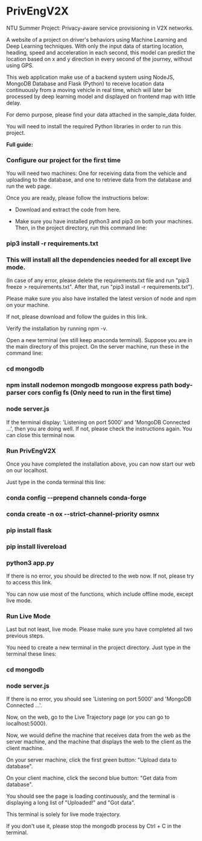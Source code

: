 # PrivEngV2X

NTU Summer Project: Privacy-aware service provisioning in V2X networks. 

A website of a project on driver's behaviors using Machine Learning and Deep Learning techniques. With only the input data of starting location, heading, speed and acceleration in each second, this model can predict the location based on x and y direction in every second of the journey, without using GPS.

This web application make use of a backend system using NodeJS, MongoDB Database and Flask (Python) to receive location data continuously from a moving vehicle in real time, which will later be processed by deep learning model and displayed on frontend map with little delay.

For demo purpose, please find your data attached in the sample_data folder.

You will need to install the required Python libraries in order to run this project.


**Full guide:**

### Configure our project for the first time


You will need two machines: One for receiving data from the vehicle and uploading to the database, and one to retrieve data from the database and run the web page.

Once you are ready, please follow the instructions below:

- Download and extract the code from here.

- Make sure you have installed python3 and pip3 on both your machines. Then, in the project directory, run this command line:

### pip3 install -r requirements.txt

### This will install all the dependencies needed for all except live mode.

(In case of any error, please delete the requirements.txt file and run "pip3 freeze > requirements.txt". After that, run "pip3 install -r requirements.txt").


Please make sure you also have installed the latest version of node and npm on your machine.

If not, please download and follow the guides in this link.

Verify the installation by running npm -v.

Open a new terminal (we still keep anaconda terminal). Suppose you are in the main directory of this project. On the server machine, run these in the command line:


### cd mongodb

### npm install nodemon mongodb mongoose express path body-parser cors config fs (Only need to run in the first time)

### node server.js

If the terminal display: 'Listening on port 5000' and 'MongoDB Connected ...', then you are doing well. If not, please check the instructions again. You can close this terminal now.



### Run PrivEngV2X


Once you have completed the installation above, you can now start our web on our localhost.

Just type in the conda terminal this line:

### conda config --prepend channels conda-forge

### conda create -n ox --strict-channel-priority osmnx

### pip install flask

### pip install livereload

### python3 app.py 


If there is no error, you should be directed to the web now. If not, please try to access this link.

You can now use most of the functions, which include offline mode, except live mode.


### Run Live Mode


Last but not least, live mode. Please make sure you have completed all two previous steps.


You need to create a new terminal in the project directory. Just type in the terminal these lines:


### cd mongodb

### node server.js


If there is no error, you should see 'Listening on port 5000' and 'MongoDB Connected ...'.


Now, on the web, go to the Live Trajectory page (or you can go to localhost:5000).

Now, we would define the machine that receives data from the web as the server machine, and the machine that displays the web to the client as the client machine.


On your server machine, click the first green button: "Upload data to database".

On your client machine, click the second blue button: "Get data from database".

You should see the page is loading continuously, and the terminal is displaying a long list of "Uploaded!" and "Got data".

This terminal is solely for live mode trajectory.

If you don't use it, please stop the mongodb process by Ctrl + C in the terminal.

